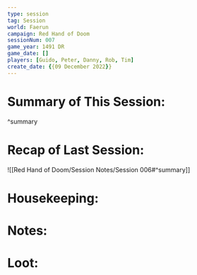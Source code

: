 ```yaml
---
type: session
tag: Session
world: Faerun
campaign: Red Hand of Doom
sessionNum: 007
game_year: 1491 DR
game_date: []
players: [Guido, Peter, Danny, Rob, Tim]
create_date: {{09 December 2022}}
---
```




# Summary of This Session:

^summary

# Recap of Last Session:
![[Red Hand of Doom/Session Notes/Session 006#^summary]]

# Housekeeping:

# Notes:

# Loot:
